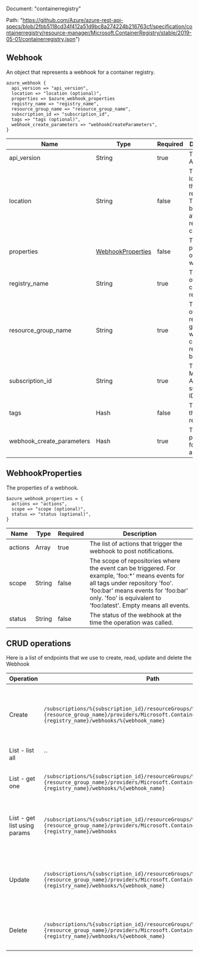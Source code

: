 Document: "containerregistry"


Path: "https://github.com/Azure/azure-rest-api-specs/blob/2fbb5118cd34f412a51d9bc8a274224b216763cf/specification/containerregistry/resource-manager/Microsoft.ContainerRegistry/stable/2019-05-01/containerregistry.json")

## Webhook

An object that represents a webhook for a container registry.

```puppet
azure_webhook {
  api_version => "api_version",
  location => "location (optional)",
  properties => $azure_webhook_properties
  registry_name => "registry_name",
  resource_group_name => "resource_group_name",
  subscription_id => "subscription_id",
  tags => "tags (optional)",
  webhook_create_parameters => "webhookCreateParameters",
}
```

| Name        | Type           | Required       | Description       |
| ------------- | ------------- | ------------- | ------------- |
|api_version | String | true | The client API version. |
|location | String | false | The location of the resource. This cannot be changed after the resource is created. |
|properties | [WebhookProperties](#webhookproperties) | false | The properties of the webhook. |
|registry_name | String | true | The name of the container registry. |
|resource_group_name | String | true | The name of the resource group to which the container registry belongs. |
|subscription_id | String | true | The Microsoft Azure subscription ID. |
|tags | Hash | false | The tags of the resource. |
|webhook_create_parameters | Hash | true | The parameters for creating a webhook. |
        
## WebhookProperties

The properties of a webhook.

```puppet
$azure_webhook_properties = {
  actions => "actions",
  scope => "scope (optional)",
  status => "status (optional)",
}
```

| Name        | Type           | Required       | Description       |
| ------------- | ------------- | ------------- | ------------- |
|actions | Array | true | The list of actions that trigger the webhook to post notifications. |
|scope | String | false | The scope of repositories where the event can be triggered. For example, 'foo:*' means events for all tags under repository 'foo'. 'foo:bar' means events for 'foo:bar' only. 'foo' is equivalent to 'foo:latest'. Empty means all events. |
|status | String | false | The status of the webhook at the time the operation was called. |



## CRUD operations

Here is a list of endpoints that we use to create, read, update and delete the Webhook

| Operation | Path | Verb | Description | OperationID |
| ------------- | ------------- | ------------- | ------------- | ------------- |
|Create|`/subscriptions/%{subscription_id}/resourceGroups/%{resource_group_name}/providers/Microsoft.ContainerRegistry/registries/%{registry_name}/webhooks/%{webhook_name}`|Put|Creates a webhook for a container registry with the specified parameters.|Webhooks_Create|
|List - list all|``||||
|List - get one|`/subscriptions/%{subscription_id}/resourceGroups/%{resource_group_name}/providers/Microsoft.ContainerRegistry/registries/%{registry_name}/webhooks/%{webhook_name}`|Get|Gets the properties of the specified webhook.|Webhooks_Get|
|List - get list using params|`/subscriptions/%{subscription_id}/resourceGroups/%{resource_group_name}/providers/Microsoft.ContainerRegistry/registries/%{registry_name}/webhooks`|Get|Lists all the webhooks for the specified container registry.|Webhooks_List|
|Update|`/subscriptions/%{subscription_id}/resourceGroups/%{resource_group_name}/providers/Microsoft.ContainerRegistry/registries/%{registry_name}/webhooks/%{webhook_name}`|Put|Creates a webhook for a container registry with the specified parameters.|Webhooks_Create|
|Delete|`/subscriptions/%{subscription_id}/resourceGroups/%{resource_group_name}/providers/Microsoft.ContainerRegistry/registries/%{registry_name}/webhooks/%{webhook_name}`|Delete|Deletes a webhook from a container registry.|Webhooks_Delete|
